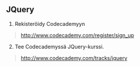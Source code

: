 ## JQuery

1. Rekisteröidy Codecademyyn
>http://www.codecademy.com/register/sign_up

2. Tee Codecademyssä JQuery-kurssi.
>http://www.codecademy.com/tracks/jquery
